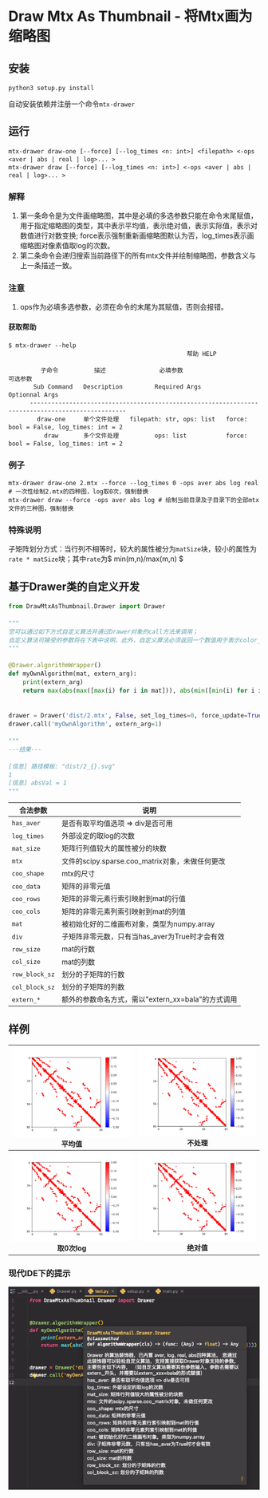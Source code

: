 # Draw Mtx As Thumbnail - 将Mtx画为缩略图

## 安装

```shell
python3 setup.py install
```

自动安装依赖并注册一个命令`mtx-drawer`

## 运行

```shell
mtx-drawer draw-one [--force] [--log_times <n: int>] <filepath> <-ops <aver | abs | real | log>... >
mtx-drawer draw [--force] [--log_times <n: int>] <-ops <aver | abs | real | log>... >
```
### 解释
1. 第一条命令是为文件<filepath>画缩略图，其中<ops>是必填的多选参数只能在命令末尾赋值，用于指定缩略图的类型，其中<aver>表示平均值，<abs>表示绝对值，<real>表示实际值，<log>表示对数值进行对数变换; force表示强制重新画缩略图默认为否，log_times表示画缩略图对像素值取log的次数。
2. 第二条命令会递归搜索当前路径下的所有mtx文件并绘制缩略图，参数含义与上一条描述一致。

### 注意
1. ops作为必填多选参数，必须在命令的末尾为其赋值，否则会报错。

#### 获取帮助

```
$ mtx-drawer --help
                                                  帮助 HELP

         子命令          描述               必填参数                          可选参数
       Sub Command   Description         Required Args                     Optionnal Args
      -------------------------------------------------------------------------------------------------
        draw-one     单个文件处理   filepath: str, ops: list   force: bool = False, log_times: int = 2
          draw       多个文件处理          ops: list           force: bool = False, log_times: int = 2
```


### 例子

```shell
mtx-drawer draw-one 2.mtx --force --log_times 0 -ops aver abs log real # 一次性绘制2.mtx的四种图，log取0次，强制替换
mtx-drawer draw --force -ops aver abs log # 绘制当前目录及子目录下的全部mtx文件的三种图，强制替换
```

### 特殊说明

子矩阵划分方式：当行列不相等时，较大的属性被分为`matSize`块，较小的属性为`rate * matSize`块；其中`rate`为$ min(m,n)/max(m,n) $

## 基于Drawer类的自定义开发

```python
from DrawMtxAsThumbnail.Drawer import Drawer

"""
您可以通过如下方式自定义算法并通过Drawer对象的call方法来调用；
自定义算法可接受的参数将在下表中说明，此外，自定义算法必须返回一个数值用于表示color_bar的显示范围（返回1则表示-1~1）
"""

@Drawer.algorithmWrapper()
def myOwnAlgorithm(mat, extern_arg):
    print(extern_arg)
    return max(abs(max([max(i) for i in mat])), abs(min([min(i) for i in mat])))


drawer = Drawer('dist/2.mtx', False, set_log_times=0, force_update=True)
drawer.call('myOwnAlgorithm', extern_arg=1)

"""
---结果---

[信息] 路径模板: "dist/2_{}.svg"
1
[信息] absVal = 1
"""
```

| 合法参数  | 说明 |
| --------- | ---- |
| `has_aver` | 是否有取平均值选项 => div是否可用 |
| `log_times` | 外部设定的取log的次数 |
| `mat_size` | 矩阵行列值较大的属性被分的块数 |
| `mtx` | 文件的scipy.sparse.coo_matrix对象，未做任何更改 |
| `coo_shape` | mtx的尺寸 |
| `coo_data` | 矩阵的非零元值 |
| `coo_rows` | 矩阵的非零元素行索引映射到mat的行值 |
| `coo_cols` | 矩阵的非零元素列索引映射到mat的列值 |
| `mat` | 被初始化好的二维画布对象，类型为numpy.array |
| `div` | 子矩阵非零元数，只有当has_aver为True时才会有效 |
| `row_size` | mat的行数 |
| `col_size` | mat的列数 |
| `row_block_sz` | 划分的子矩阵的行数 |
| `col_block_sz` | 划分的子矩阵的列数 |
| `extern_*` | 额外的参数命名方式，需以"extern_xx=bala"的方式调用 |

## 样例

|     ![](./img/ash85_aver.png)<br />平均值     |    ![](./img/ash85_real.png)<br />不处理    |
| :-------------------------------------------: | :-----------------------------------------: |
| ![](./img/ash85_log.png)<br /><b>取0次log</b> | ![](./img/ash85_abs.png)<br /><b>绝对值</b> |

### 现代IDE下的提示

![](./img/1.png)

